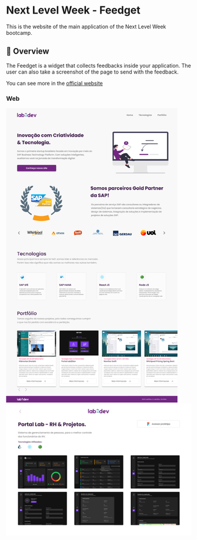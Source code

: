 # Next Level Week - Feedget

This is the website of the main application of the Next Level Week bootcamp.

## 📄 Overview

The Feedget is a widget that collects feedbacks inside your application. The user can also take a screenshot of the page to send with the feedback.

You can see more in the [official website](https://nlw-return-i18n.vercel.app/)

### Web
  <div style="display-flex">
    <img  src="./.github/assets/landing-page.png" height=800px >
    <img  src="./.github/assets/project-information.png">
  </div>


